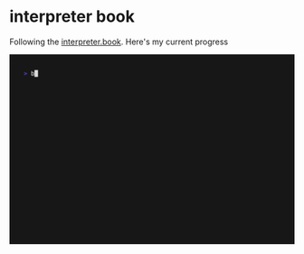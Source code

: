 # interpreter book 

Following the [interpreter.book](interpreterbook.com). Here's my current progress

![repl.gif](repl.gif)